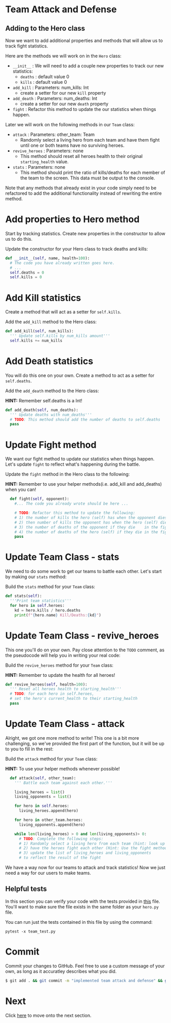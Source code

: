 # Team Attack and Defense

## Adding to the Hero class

Now we want to add additional properties and methods that will allow us to track fight statistics.

Here are the methods we will work on in the `Hero` class:

- `__init__` : We will need to add a couple new properties to track our new statistics:
  - `deaths` : default value 0
  - `kills` : default value 0
- `add_kill` : Parameters: num_kills: Int
  - create a setter for our new `kill` property
- `add_death` : Parameters: num_deaths: Int
  - create a setter for our new `death` property
- `fight` : Refactor this method to update the our statistics when things happen.

Later we will work on the following methods in our `Team` class:

- `attack` : Parameters: other_team: Team
  - Randomly select a living hero from each team and have them fight until one or both teams have no surviving heroes.
- `revive_heroes` : Parameters: none
  - This method should reset all heroes health to their original `starting_health` value.
- `stats` : Parameters: none
  - This method should print the ratio of kills/deaths for each member of the team to the screen. This data must be output to the console.

Note that any methods that already exist in your code simply need to be refactored to add the additional functionality instead of rewriting the entire method.

# Add properties to Hero method

Start by tracking statistics. Create new properties in the constructor to allow us to do this.

Update the constructor for your Hero class to track deaths and kills:

```python
def __init__(self, name, health=100):
  # The code you have already written goes here.
  # ...
  self.deaths = 0
  self.kills = 0
```

# Add Kill statistics

Create a method that will act as a setter for `self.kills`.

Add the `add_kill` method to the Hero class:

```python
def add_kill(self, num_kills):
  ''' Update self.kills by num_kills amount'''
  self.kills += num_kills
```

# Add Death statistics

You will do this one on your own. Create a method to act as a setter for `self.deaths`.

Add the `add_death` method to the Hero class:

**HINT:** Remember self.deaths is a Int!

```python
def add_death(self, num_deaths):
  ''' Update deaths with num_deaths'''
  # TODO: This method should add the number of deaths to self.deaths
  pass
```

# Update Fight method

We want our fight method to update our statistics when things happen. Let's update `fight` to reflect what's happening during the battle.

Update the `fight` method in the Hero class to the following:

**HINT:** Remember to use your helper methods(i.e. add_kill and add_deaths) when you can!

```python
  def fight(self, opponent):
    #... The code you already wrote should be here ...

    # TODO: Refactor this method to update the following:
    # 1) the number of kills the hero (self) has when the opponent dies.
    # 2) then number of kills the opponent has when the hero (self) dies
    # 3) the number of deaths of the opponent if they die    in the fight
    # 4) the number of deaths of the hero (self) if they die in the fight
    pass
```

# Update Team Class - stats

We need to do some work to get our teams to battle each other. Let's start by making our `stats` method:

Build the `stats` method for your `Team` class:

```Python
def stats(self):
  '''Print team statistics'''
  for hero in self.heroes:
    kd = hero.kills / hero.deaths
    print(f"{hero.name} Kill/Deaths:{kd}")
```

# Update Team Class - revive_heroes

This one you'll do on your own. Pay close attention to the `TODO` comment, as the pseudocode will help you in writing your real code:

Build the `revive_heroes` method for your `Team` class:

**HINT:** Remember to update the health for all heroes!

```python
def revive_heroes(self, health=100):
  ''' Reset all heroes health to starting_health'''
  # TODO: for each hero in self.heroes,
  # set the hero's current_health to their starting_health
  pass
```

# Update Team Class - attack

Alright, we got one more method to write! This one is a bit more challenging, so we've provided the first part of the function, but it will be up to you to fill in the rest:

Build the `attack` method for your `Team` class:

**HINT:** To use your helper methods whenever possible!

```python
  def attack(self, other_team):
    ''' Battle each team against each other.'''

    living_heroes = list()
    living_opponents = list()

    for hero in self.heroes:
      living_heroes.append(hero)

    for hero in other_team.heroes:
      living_opponents.append(hero)

    while len(living_heroes) > 0 and len(living_opponents)> 0:
      # TODO: Complete the following steps:
      # 1) Randomly select a living hero from each team (hint: look up what random.choice does)
      # 2) have the heroes fight each other (Hint: Use the fight method in the Hero class.)
      # 3) update the list of living_heroes and living_opponents
      # to reflect the result of the fight
```

We have a way now for our teams to attack and track statistics! Now we just need a way for our users to make teams.

## Helpful tests

In this section you can verify your code with the tests provided in [this](https://github.com/Tech-at-DU/Superhero-Team-Dueler/blob/master/team_test.py) file. You'll want to make sure the file exists in the same folder as your `hero.py` file.

You can run just the tests contained in this file by using the command:

```
pytest -x team_test.py
```

# Commit

Commit your changes to GitHub. Feel free to use a custom message of your own, as long as it accuratley describes what you did.

```bash
$ git add . && git commit -m "implemented team attack and defense" && git push
```

# Next

Click [here](../P06-Battle-Arena/) to move onto the next section.
